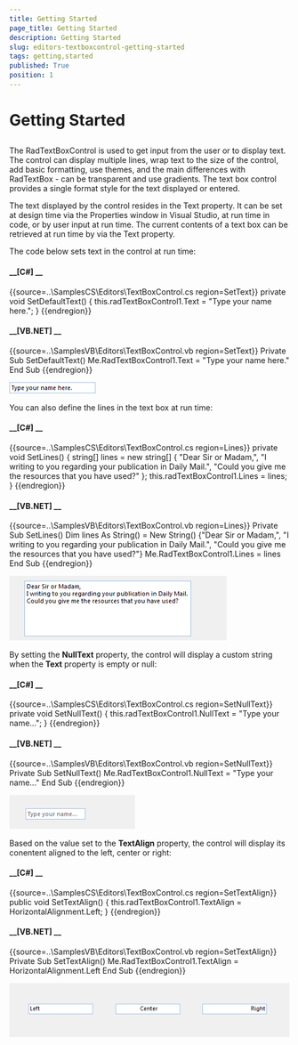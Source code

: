 ```yaml
---
title: Getting Started
page_title: Getting Started
description: Getting Started
slug: editors-textboxcontrol-getting-started
tags: getting,started
published: True
position: 1
---
```


# Getting Started



## 

The RadTextBoxControl is used to get input from the user or to display text.
          The control can display multiple lines, wrap text to the size of the control,
          add basic formatting, use themes, and the main differences with RadTextBox -
          can be transparent and use gradients. The text box control provides a single format
          style for the text displayed or entered.
        

The text displayed by the control resides in the Text property. It can be set at
          design time via the Properties window in Visual Studio, at run time in code,
          or by user input at run time. The current contents of a text box can be retrieved at
          run time by via the Text property.
        

The code below sets text in the control at run time:

#### __[C#] __

{{source=..\SamplesCS\Editors\TextBoxControl.cs region=SetText}}
	        private void SetDefaultText()
	        {
	            this.radTextBoxControl1.Text = "Type your name here.";
	        }
	{{endregion}}



#### __[VB.NET] __

{{source=..\SamplesVB\Editors\TextBoxControl.vb region=SetText}}
	    Private Sub SetDefaultText()
	        Me.RadTextBoxControl1.Text = "Type your name here."
	    End Sub
	{{endregion}}

![editors-textboxcontrol-getting-started 001](images/editors-textboxcontrol-getting-started001.png)

You can also define the lines in the text box at run time:

#### __[C#] __

{{source=..\SamplesCS\Editors\TextBoxControl.cs region=Lines}}
	        private void SetLines()
	        {
	            string[] lines = new string[]
	            {
	                "Dear Sir or Madam,",
	                "I writing to you regarding your publication in Daily Mail.",
	                "Could you give me the resources that you have used?"
	            };
	            this.radTextBoxControl1.Lines = lines;
	        }
	{{endregion}}



#### __[VB.NET] __

{{source=..\SamplesVB\Editors\TextBoxControl.vb region=Lines}}
	    Private Sub SetLines()
	        Dim lines As String() = New String() {"Dear Sir or Madam,", "I writing to you regarding your publication in Daily Mail.", "Could you give me the resources that you have used?"}
	        Me.RadTextBoxControl1.Lines = lines
	    End Sub
	{{endregion}}

![editors-textboxcontrol-getting-started 002](images/editors-textboxcontrol-getting-started002.png)

By setting the __NullText__ property, the control will display a custom
          string when the __Text__ property is empty or null:
        

#### __[C#] __

{{source=..\SamplesCS\Editors\TextBoxControl.cs region=SetNullText}}
	        private void SetNullText()
	        {
	            this.radTextBoxControl1.NullText = "Type your name...";
	        }
	{{endregion}}



#### __[VB.NET] __

{{source=..\SamplesVB\Editors\TextBoxControl.vb region=SetNullText}}
	    Private Sub SetNullText()
	        Me.RadTextBoxControl1.NullText = "Type your name..."
	    End Sub
	{{endregion}}

![editors-textboxcontrol-getting-started 003](images/editors-textboxcontrol-getting-started003.png)

Based on the value set to the __TextAlign__ property, the control will display its conentent aligned to the left, center or right:
        

#### __[C#] __

{{source=..\SamplesCS\Editors\TextBoxControl.cs region=SetTextAlign}}
	        public void SetTextAlign()
	        {
	            this.radTextBoxControl1.TextAlign = HorizontalAlignment.Left;
	        }
	{{endregion}}



#### __[VB.NET] __

{{source=..\SamplesVB\Editors\TextBoxControl.vb region=SetTextAlign}}
	    Private Sub SetTextAlign()
	        Me.RadTextBoxControl1.TextAlign = HorizontalAlignment.Left
	    End Sub
	{{endregion}}

![editors-textboxcontrol-getting-started 004](images/editors-textboxcontrol-getting-started004.png)
